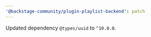 ```yaml
---
'@backstage-community/plugin-playlist-backend': patch
---
```


Updated dependency `@types/uuid` to `^10.0.0`.
